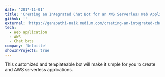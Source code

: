 ```yaml
---
date: '2017-11-01'
title: 'Creating an Integrated Chat Bot for an AWS Serverless Web Application'
github: ''
external: 'https://ganapathi-naik.medium.com/creating-an-integrated-chat-bot-for-an-aws-serverless-web-application-1d89aebc8f1d'
tech:
  - Web application
  - AWS
  - Chat bots
company: 'Deloitte'
showInProjects: true
---
```


This customized and templateable bot will make it simple for you to create and AWS serverless applications.
